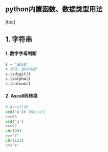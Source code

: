 

## python内置函数、数据类型用法

[toc]

## 1. 字符串

#### 1. 数字字母判断

```python
s = 'absd'
# 字母、数字判断
s.isdigit()
s.isalpha()
s.isalnum()
```

#### 2. Ascall码转换

```python
# Ascall码
ord('A')# 转Ascall
>>>65
ord('a')
>>>97
chr(90)
>>>'Z'
chr(122)
>>>'z'
```

